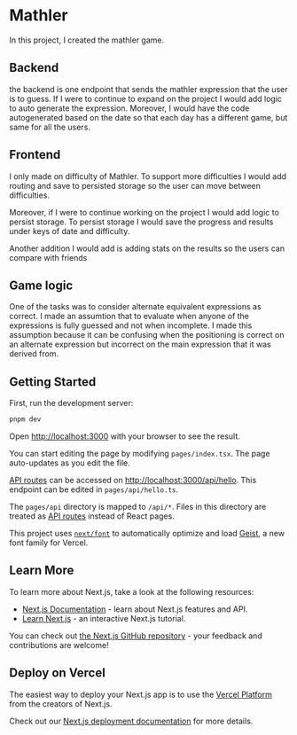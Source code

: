 # Mathler

In this project, I created the mathler game.

## Backend

the backend is one endpoint that sends the mathler expression that the user is to guess. If I were to continue to expand on the project I would add logic to auto generate the expression. Moreover, I would have the code autogenerated based on the date so that each day has a different game, but same for all the users.

## Frontend

I only made on difficulty of Mathler. To support more difficulties I would add routing and save to persisted storage so the user can move between difficulties.

Moreover, if I were to continue working on the project I would add logic to persist storage. To persist storage I would save the progress and results under keys of date and difficulty.

Another addition I would add is adding stats on the results so the users can compare with friends

## Game logic

One of the tasks was to consider alternate equivalent expressions as correct. I made an assumtion that to evaluate when anyone of the expressions is fully guessed and not when incomplete. I made this assumption because it can be confusing when the positioning is correct on an alternate expression but incorrect on the main expression that it was derived from.

## Getting Started

First, run the development server:

```bash
pnpm dev
```

Open [http://localhost:3000](http://localhost:3000) with your browser to see the result.

You can start editing the page by modifying `pages/index.tsx`. The page auto-updates as you edit the file.

[API routes](https://nextjs.org/docs/pages/building-your-application/routing/api-routes) can be accessed on [http://localhost:3000/api/hello](http://localhost:3000/api/hello). This endpoint can be edited in `pages/api/hello.ts`.

The `pages/api` directory is mapped to `/api/*`. Files in this directory are treated as [API routes](https://nextjs.org/docs/pages/building-your-application/routing/api-routes) instead of React pages.

This project uses [`next/font`](https://nextjs.org/docs/pages/building-your-application/optimizing/fonts) to automatically optimize and load [Geist](https://vercel.com/font), a new font family for Vercel.

## Learn More

To learn more about Next.js, take a look at the following resources:

- [Next.js Documentation](https://nextjs.org/docs) - learn about Next.js features and API.
- [Learn Next.js](https://nextjs.org/learn-pages-router) - an interactive Next.js tutorial.

You can check out [the Next.js GitHub repository](https://github.com/vercel/next.js) - your feedback and contributions are welcome!

## Deploy on Vercel

The easiest way to deploy your Next.js app is to use the [Vercel Platform](https://vercel.com/new?utm_medium=default-template&filter=next.js&utm_source=create-next-app&utm_campaign=create-next-app-readme) from the creators of Next.js.

Check out our [Next.js deployment documentation](https://nextjs.org/docs/pages/building-your-application/deploying) for more details.
